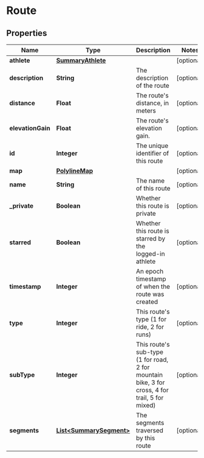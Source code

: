 # Route

## Properties
Name | Type | Description | Notes
------------ | ------------- | ------------- | -------------
**athlete** | [**SummaryAthlete**](SummaryAthlete.md) |  |  [optional]
**description** | **String** | The description of the route |  [optional]
**distance** | **Float** | The route&#x27;s distance, in meters |  [optional]
**elevationGain** | **Float** | The route&#x27;s elevation gain. |  [optional]
**id** | **Integer** | The unique identifier of this route |  [optional]
**map** | [**PolylineMap**](PolylineMap.md) |  |  [optional]
**name** | **String** | The name of this route |  [optional]
**_private** | **Boolean** | Whether this route is private |  [optional]
**starred** | **Boolean** | Whether this route is starred by the logged-in athlete |  [optional]
**timestamp** | **Integer** | An epoch timestamp of when the route was created |  [optional]
**type** | **Integer** | This route&#x27;s type (1 for ride, 2 for runs) |  [optional]
**subType** | **Integer** | This route&#x27;s sub-type (1 for road, 2 for mountain bike, 3 for cross, 4 for trail, 5 for mixed) |  [optional]
**segments** | [**List&lt;SummarySegment&gt;**](SummarySegment.md) | The segments traversed by this route |  [optional]
